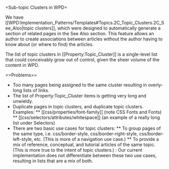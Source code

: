 =Sub-topic Clusters in WPD=

We have [[WPD:Implementation_Patterns/Templates#Topics.2C_Topic_Clusters.2C_See_Also|topic clusters]], which were designed to automatically generate a section of related pages in the See Also section. This feature allows an author to create associations between articles without the author having to know about (or where to find) the articles.

The list of topic clusters in [[Property:Topic_Cluster]] is a single-level list that could conceivably grow out of control, given the sheer volume of the content in WPD.

==Problems==

* Too many pages being assigned to the same cluster resulting in overly-long lists of links. 
* The list of Property:Topic_Cluster items is getting very long and unwieldy.
* Duplicate pages in topic clusters, and duplicate topic clusters. Examples:
** [[css/properties/font-family]] (note CSS Fonts and Fonts)
** [[css/selectors/attributes/whitespace]] (an example of a really long list under Selectors)
* There are two basic use cases for topic clusters:
** To group pages of the same type, i.e. css/border-style, css/border-right-style, css/border-left-style, etc. (This is more of a navigation use case.)
** To provide a mix of reference, conceptual, and tutorial articles of the same topic. (This is more true to the intent of topic clusters.)
: Our current implementation does not differentiate between these two use cases, resulting in lists that are a mix of both.